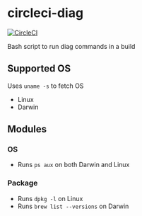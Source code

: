 # circleci-diag

[![CircleCI](https://circleci.com/gh/circleci/circleci-diag.svg?style=shield)](https://circleci.com/gh/circleci/circleci-diag)

Bash script to run diag commands in a build

## Supported OS

Uses `uname -s` to fetch OS

* Linux
* Darwin

## Modules

### OS

* Runs `ps aux` on both Darwin and Linux

### Package

* Runs `dpkg -l` on Linux
* Runs `brew list --versions` on Darwin
